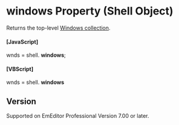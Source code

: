 # windows Property (Shell Object)

Returns the top-level [Windows collection](../windows/index).

#### \[JavaScript\]

wnds = shell. **windows**;

#### \[VBScript\]

wnds = shell. **windows**

## Version

Supported on EmEditor Professional Version 7.00 or later.